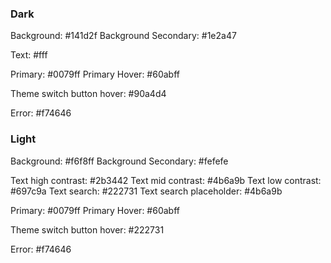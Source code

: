 ### Dark

Background: #141d2f
Background Secondary: #1e2a47

Text: #fff

Primary: #0079ff
Primary Hover: #60abff

Theme switch button hover: #90a4d4

Error: #f74646

### Light

Background: #f6f8ff
Background Secondary: #fefefe

Text high contrast: #2b3442
Text mid contrast: #4b6a9b
Text low contrast: #697c9a
Text search: #222731
Text search placeholder: #4b6a9b

Primary: #0079ff
Primary Hover: #60abff

Theme switch button hover: #222731

Error: #f74646